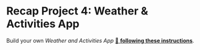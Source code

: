 # Recap Project 4: Weather & Activities App

Build your own _Weather and Activities App_
[🔗 **following these instructions**](https://github.com/spicedacademy/fs-web-exercises/tree/main/sessions/recap-project-4/weather-and-activities-app).
